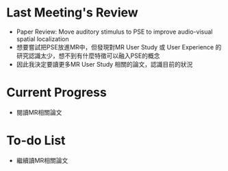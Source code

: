# Last Meeting's Review
- Paper Review: Move auditory stimulus to PSE to improve audio-visual spatial localization
- 想要嘗試把PSE放進MR中，但發現對MR User Study 或 User Experience 的研究認識太少，想不到有什麼特徵可以融入PSE的概念
- 因此我決定要讀更多MR User Study 相關的論文，認識目前的狀況
# Current Progress
- 閱讀MR相關論文
# To-do List
- 繼續讀MR相關論文